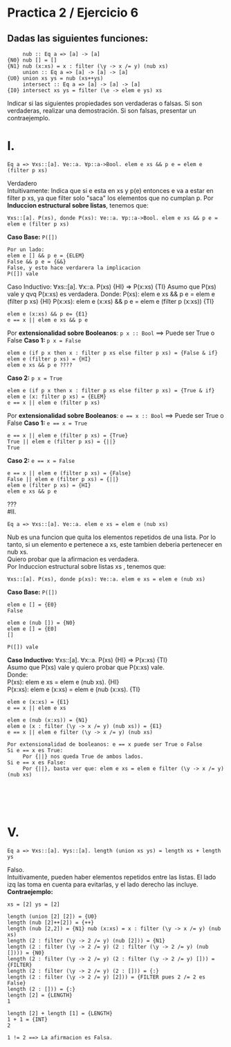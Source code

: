 # Practica 2 / Ejercicio 6
## Dadas las siguientes funciones:
```
     nub :: Eq a => [a] -> [a]
{N0} nub [] = []
{N1} nub (x:xs) = x : filter (\y -> x /= y) (nub xs)
     union :: Eq a => [a] -> [a] -> [a]
{U0} union xs ys = nub (xs++ys)
     intersect :: Eq a => [a] -> [a] -> [a]
{I0} intersect xs ys = filter (\e -> elem e ys) xs
```
Indicar si las siguientes propiedades son verdaderas o falsas. Si son verdaderas, realizar una demostración. Si
son falsas, presentar un contraejemplo.

# I.  
```
Eq a => ∀xs::[a]. ∀e::a. ∀p::a->Bool. elem e xs && p e = elem e (filter p xs)
```
Verdadero  
Intuitivamente: Indica que si e esta en xs y p(e) entonces e va a estar en filter p xs, ya que filter solo "saca" los elementos que no cumplan p.
Por **Induccion estructural sobre listas**, tenemos que:

```
∀xs::[a]. P(xs), donde P(xs): ∀e::a. ∀p::a->Bool. elem e xs && p e = elem e (filter p xs)
```
**Caso Base:** `P([])`
```
Por un lado:
elem e [] && p e = {ELEM}
False && p e = {&&}
False, y esto hace verdarera la implicacion
P([]) vale
```
Caso Inductivo: ∀xs::[a]. ∀x::a. P(xs) {HI} => P(x:xs) {TI}
Asumo que P(xs) vale y qvq P(x:xs) es verdadera.
Donde:
P(xs): elem e xs && p e = elem e (filter p xs) {HI}
P(x:xs): elem e (x:xs) && p e = elem e (filter p (x:xs)) {TI}

```
elem e (x:xs) && p e= {E1}
e == x || elem e xs && p e
```
Por **extensionalidad sobre Booleanos**: `p x :: Bool` ==> Puede ser True o False
**Caso 1:** `p x = False`
```
elem e (if p x then x : filter p xs else filter p xs) = {False & if}
elem e (filter p xs) = {HI}
elem e xs && p e ????
```
**Caso 2:** `p x = True`
```
elem e (if p x then x : filter p xs else filter p xs) = {True & if}
elem e (x: filter p xs) = {ELEM}
e == x || elem e (filter p xs) 
```
Por **extensionalidad sobre Booleanos**: `e == x :: Bool` ==> Puede ser True o False
**Caso 1:** `e == x = True`
```
e == x || elem e (filter p xs) = {True}
True || elem e (filter p xs) = {||}
True
```
**Caso 2:** `e == x = False`
```
e == x || elem e (filter p xs) = {False}
False || elem e (filter p xs) = {||}
elem e (filter p xs) = {HI}
elem e xs && p e
```
???  
#II.
```
Eq a => ∀xs::[a]. ∀e::a. elem e xs = elem e (nub xs)
```
Nub es una funcion que quita los elementos repetidos de una lista. Por lo tanto, si un elemento e pertenece a xs, este tambien deberia pertenecer en nub xs.  
Quiero probar que la afirmacion es verdadera.  
Por Induccion estructural sobre listas xs , tenemos que:
```
∀xs::[a]. P(xs), donde p(xs): ∀e::a. elem e xs = elem e (nub xs)
```
**Caso Base:** `P([])`
```
elem e [] = {E0}
False

elem e (nub []) = {N0}
elem e [] = {E0]
[]

P([]) vale
```
**Caso Inductivo:** ∀xs::[a]. ∀x::a. P(xs) {HI} => P(x:xs) {TI}  
Asumo que P(xs) vale y quiero probar que P(x:xs) vale.  
Donde:  
P(xs): elem e xs = elem e (nub xs). {HI}  
P(x:xs): elem e (x:xs) = elem e (nub (x:xs). {TI}
```
elem e (x:xs) = {E1}
e == x || elem e xs

elem e (nub (x:xs)) = {N1}
elem e (x : filter (\y -> x /= y) (nub xs)) = {E1}
e == x || elem e filter (\y -> x /= y) (nub xs)

Por extensionalidad de booleanos: e == x puede ser True o False
Si e == x es True:
     Por {||} nos queda True de ambos lados.
Si e == x es False:
     Por {||}, basta ver que: elem e xs = elem e filter (\y -> x /= y) (nub xs)


          

     
```

# V.  
```
Eq a => ∀xs::[a]. ∀ys::[a]. length (union xs ys) = length xs + length ys
```
Falso.  
Intuitivamente, pueden haber elementos repetidos entre las listas. El lado izq las toma en cuenta para evitarlas, y el lado derecho las incluye.
**Contraejemplo:**
```
xs = [2] ys = [2]

length (union [2] [2]) = {U0}
length (nub [2]++[2]) = {++}
length (nub [2,2]) = {N1} nub (x:xs) = x : filter (\y -> x /= y) (nub xs)
length (2 : filter (\y -> 2 /= y) (nub [2])) = {N1}
length (2 : filter (\y -> 2 /= y) (2 : filter (\y -> 2 /= y) (nub []))) = {N0}
length (2 : filter (\y -> 2 /= y) (2 : filter (\y -> 2 /= y) [])) = {FILTER}
length (2 : filter (\y -> 2 /= y) (2 : [])) = {:}
length (2 : filter (\y -> 2 /= y) [2])) = {FILTER pues 2 /= 2 es False}
length (2 : [])) = {:}
length [2] = {LENGTH}
1

length [2] + length [1] = {LENGTH}
1 + 1 = {INT}
2

1 != 2 ==> La afirmacion es Falsa.
```

